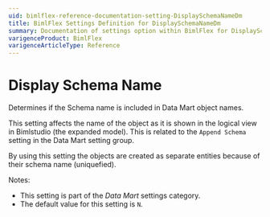 ```yaml
---
uid: bimlflex-reference-documentation-setting-DisplaySchemaNameDm
title: BimlFlex Settings Definition for DisplaySchemaNameDm
summary: Documentation of settings option within BimlFlex for DisplaySchemaNameDm
varigenceProduct: BimlFlex
varigenceArticleType: Reference
---
```


# Display Schema Name

Determines if the Schema name is included in Data Mart object names.

This setting affects the name of the object as it is shown in the logical view in Bimlstudio (the expanded model). This is related to the `Append Schema` setting in the Data Mart setting group.

By using this setting the objects are created as separate entities because of their schema name (uniquefied).

Notes:

* This setting is part of the *Data Mart* settings category.
* The default value for this setting is `N`.
